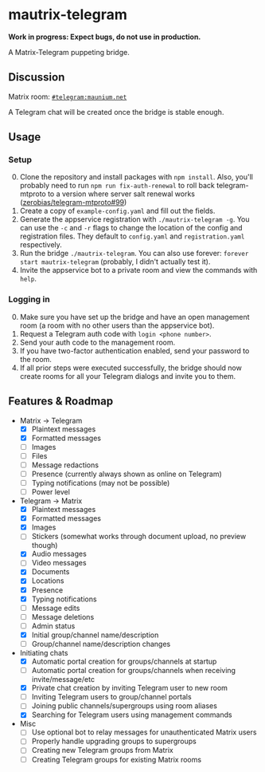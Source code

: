 # mautrix-telegram
**Work in progress: Expect bugs, do not use in production.**

A Matrix-Telegram puppeting bridge.

## Discussion
Matrix room: [`#telegram:maunium.net`](https://matrix.to/#/#telegram:maunium.net)

A Telegram chat will be created once the bridge is stable enough.

## Usage
### Setup
0. Clone the repository and install packages with `npm install`. Also, you'll probably need to run `npm run fix-auth-renewal` to roll back telegram-mtproto to a version where server salt renewal works ([zerobias/telegram-mtproto#99](https://github.com/zerobias/telegram-mtproto/issues/99))
1. Create a copy of `example-config.yaml` and fill out the fields.
2. Generate the appservice registration with `./mautrix-telegram -g`.
   You can use the `-c` and `-r` flags to change the location of the config and registration files.
   They default to `config.yaml` and `registration.yaml` respectively.
3. Run the bridge `./mautrix-telegram`. You can also use forever: `forever start mautrix-telegram` (probably, I didn't actually test it).
4. Invite the appservice bot to a private room and view the commands with `help`.

### Logging in
0. Make sure you have set up the bridge and have an open management room (a room with no other users than the appservice bot).
1. Request a Telegram auth code with `login <phone number>`.
2. Send your auth code to the management room.
3. If you have two-factor authentication enabled, send your password to the room.
4. If all prior steps were executed successfully, the bridge should now create rooms for all your Telegram dialogs and invite you to them.

## Features & Roadmap
* Matrix → Telegram
  * [x] Plaintext messages
  * [x] Formatted messages
  * [ ] Images
  * [ ] Files
  * [ ] Message redactions
  * [ ] Presence (currently always shown as online on Telegram)
  * [ ] Typing notifications (may not be possible)
  * [ ] Power level
* Telegram → Matrix
  * [x] Plaintext messages
  * [x] Formatted messages
  * [x] Images
  * [ ] Stickers (somewhat works through document upload, no preview though)
  * [x] Audio messages
  * [ ] Video messages
  * [x] Documents
  * [x] Locations
  * [x] Presence
  * [x] Typing notifications
  * [ ] Message edits
  * [ ] Message deletions
  * [ ] Admin status
  * [x] Initial group/channel name/description
  * [ ] Group/channel name/description changes
* Initiating chats
  * [x] Automatic portal creation for groups/channels at startup
  * [ ] Automatic portal creation for groups/channels when receiving invite/message/etc
  * [x] Private chat creation by inviting Telegram user to new room
  * [ ] Inviting Telegram users to group/channel portals
  * [ ] Joining public channels/supergroups using room aliases
  * [x] Searching for Telegram users using management commands
* Misc
  * [ ] Use optional bot to relay messages for unauthenticated Matrix users
  * [ ] Properly handle upgrading groups to supergroups
  * [ ] Creating new Telegram groups from Matrix
  * [ ] Creating Telegram groups for existing Matrix rooms
